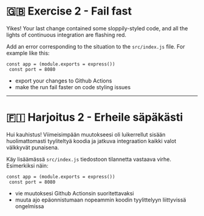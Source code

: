 # 🇬🇧 Exercise 2 - Fail fast

Yikes! Your last change contained some sloppily-styled code, and all the lights of continuous integration are flashing red. 

Add an error corresponding to the situation to the `src/index.js` file. For example like this:

```
const app = (module.exports = express())
 const port = 8080
```

- export your changes to Github Actions
- make the run fail faster on code styling issues


---------------------------------------------------------------------------------


# 🇫🇮 Harjoitus 2 - Erheile säpäkästi

Hui kauhistus! Viimeisimpään muutokseesi oli luikerrellut sisään huolimattomasti tyyliteltyä koodia ja jatkuva integraation kaikki valot välkkyvät punaisena. 

Käy lisäämässä `src/index.js` tiedostoon tilannetta vastaava virhe. Esimerkiksi näin:

```
const app = (module.exports = express())
 const port = 8080
```

- vie muutoksesi Github Actionsin suoritettavaksi
- muuta ajo epäonnistumaan nopeammin koodin tyylittelyyn liittyvissä ongelmissa
